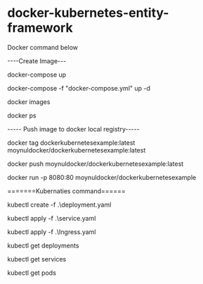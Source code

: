 # docker-kubernetes-entity-framework

Docker command below

----Create Image---

docker-compose up

docker-compose -f "docker-compose.yml" up -d

docker images

docker ps


----- Push image to docker local registry-----

docker tag dockerkubernetesexample:latest moynuldocker/dockerkubernetesexample:latest

docker push moynuldocker/dockerkubernetesexample:latest

docker run -p 8080:80 moynuldocker/dockerkubernetesexample
 
=======Kubernaties command======

kubectl create -f .\deployment.yaml

kubectl apply -f .\service.yaml

kubectl apply -f .\Ingress.yaml

kubectl get deployments

kubectl get services

kubectl  get pods


